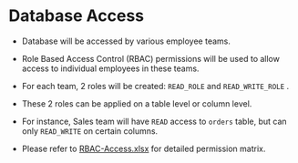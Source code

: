 # Database Access

- Database will be accessed by various employee teams.

- Role Based Access Control (RBAC) permissions will be used to allow access to individual employees in these teams.

- For each team, 2 roles will be created: `READ_ROLE` and `READ_WRITE_ROLE` .

- These 2 roles can be applied on a table level or 
column level.

- For instance, Sales team will have `READ` access to `orders` table, but can only `READ_WRITE` on certain columns.

- Please refer to [RBAC-Access.xlsx](http://google.com) for detailed permission matrix.